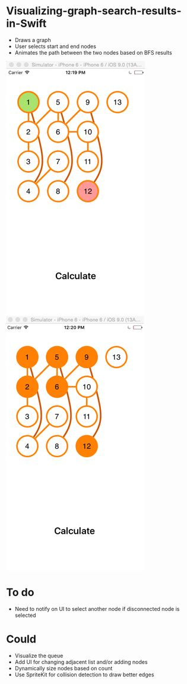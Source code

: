 # Visualizing-graph-search-results-in-Swift
- Draws a graph 
- User selects start and end nodes
- Animates the path between the two nodes based on BFS results

![alt tag](selectNodes.png "screen shot of start/end nodes")
![alt tag](pathFound.png "screen shot of path found")




# To do 
- Need to notify on UI to select another node if disconnected node is selected

# Could 
- Visualize the queue
- Add UI for changing adjacent list and/or adding nodes
- Dynamically size nodes based on count
- Use SpriteKit for collision detection to draw better edges


